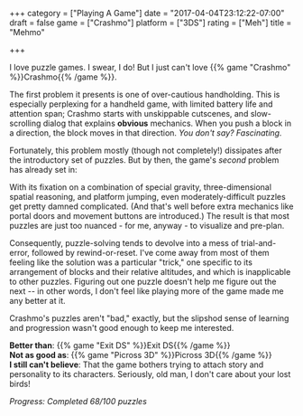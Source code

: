 +++
category = ["Playing A Game"]
date = "2017-04-04T23:12:22-07:00"
draft = false
game = ["Crashmo"]
platform = ["3DS"]
rating = ["Meh"]
title = "Mehmo"

+++

I love puzzle games.  I swear, I do!  But I just can't love {{% game "Crashmo" %}}Crashmo{{% /game %}}.

The first problem it presents is one of over-cautious handholding.  This is especially perplexing for a handheld game, with limited battery life and attention span; Crashmo starts with unskippable cutscenes, and slow-scrolling dialog that explains <b>obvious</b> mechanics.  When you push a block in a direction, the block moves in that direction.  <i>You don't say?  Fascinating.</i>

Fortunately, this problem mostly (though not completely!) dissipates after the introductory set of puzzles.  But by then, the game's <i>second</i> problem has already set in:

With its fixation on a combination of special gravity, three-dimensional spatial reasoning, and platform jumping, even moderately-difficult puzzles get pretty damned complicated.  (And that's well before extra mechanics like portal doors and movement buttons are introduced.)  The result is that most puzzles are just too nuanced - for me, anyway - to visualize and pre-plan.

Consequently, puzzle-solving tends to devolve into a mess of trial-and-error, followed by rewind-or-reset.  I've come away from most of them feeling like the solution was a particular "trick," one specific to its arrangement of blocks and their relative altitudes, and which is inapplicable to other puzzles.  Figuring out one puzzle doesn't help me figure out the next -- in other words, I don't feel like playing more of the game made me any better at it.

Crashmo's puzzles aren't "bad," exactly, but the slipshod sense of learning and progression wasn't good enough to keep me interested.

<b>Better than</b>: {{% game "Exit DS" %}}Exit DS{{% /game %}}  
<b>Not as good as</b>: {{% game "Picross 3D" %}}Picross 3D{{% /game %}}  
<b>I still can't believe</b>: That the game bothers trying to attach story and personality to its characters.  Seriously, old man, I don't care about your lost birds!

<i>Progress: Completed 68/100 puzzles</i>
